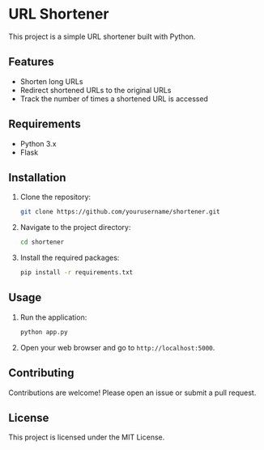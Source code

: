 # URL Shortener

This project is a simple URL shortener built with Python.

## Features

- Shorten long URLs
- Redirect shortened URLs to the original URLs
- Track the number of times a shortened URL is accessed

## Requirements

- Python 3.x
- Flask

## Installation

1. Clone the repository:
    ```bash
    git clone https://github.com/yourusername/shortener.git
    ```
2. Navigate to the project directory:
    ```bash
    cd shortener
    ```
3. Install the required packages:
    ```bash
    pip install -r requirements.txt
    ```

## Usage

1. Run the application:
    ```bash
    python app.py
    ```
2. Open your web browser and go to `http://localhost:5000`.

## Contributing

Contributions are welcome! Please open an issue or submit a pull request.

## License

This project is licensed under the MIT License.